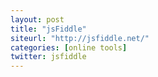 ```yaml
---
layout: post
title: "jsFiddle"
siteurl: "http://jsfiddle.net/"
categories: [online tools]
twitter: jsfiddle
---
```

